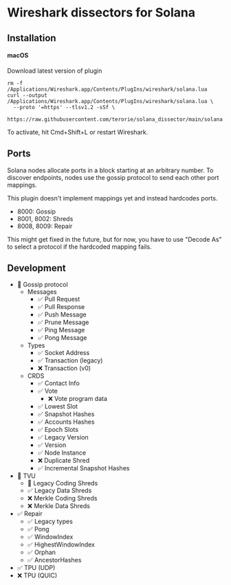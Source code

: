 # Wireshark dissectors for Solana

## Installation

#### macOS

Download latest version of plugin

```shell
rm -f /Applications/Wireshark.app/Contents/PlugIns/wireshark/solana.lua
curl --output /Applications/Wireshark.app/Contents/PlugIns/wireshark/solana.lua \
  --proto '=https' --tlsv1.2 -sSf \
  https://raw.githubusercontent.com/terorie/solana_dissector/main/solana.lua
```

To activate, hit Cmd+Shift+L or restart Wireshark.

## Ports

Solana nodes allocate ports in a block starting at an arbitrary number.
To discover endpoints, nodes use the gossip protocol to send each other port mappings.

This plugin doesn't implement mappings yet and instead hardcodes ports.

- 8000: Gossip
- 8001, 8002: Shreds
- 8008, 8009: Repair

This might get fixed in the future, but for now, you have to use "Decode As" to select a protocol if the hardcoded mapping fails.

## Development

- 🚧 Gossip protocol
  - Messages
    - ✅ Pull Request
    - ✅ Pull Response
    - ✅ Push Message
    - ✅ Prune Message
    - ✅ Ping Message
    - ✅ Pong Message
  - Types
    - ✅ Socket Address
    - ✅ Transaction (legacy)
    - ❌ Transaction (v0)
  - CRDS
    - ✅ Contact Info
    - ✅ Vote
      - ❌ Vote program data
    - ✅ Lowest Slot
    - ✅ Snapshot Hashes
    - ✅ Accounts Hashes
    - ✅ Epoch Slots
    - ✅ Legacy Version
    - ✅ Version
    - ✅ Node Instance
    - ❌ Duplicate Shred
    - ✅ Incremental Snapshot Hashes
- 🚧 TVU
  - 🚧 Legacy Coding Shreds
  - ✅ Legacy Data Shreds
  - ❌ Merkle Coding Shreds
  - ❌ Merkle Data Shreds
- ✅ Repair
  - ✅ Legacy types
  - ✅ Pong
  - ✅ WindowIndex
  - ✅ HighestWindowIndex
  - ✅ Orphan
  - ✅ AncestorHashes
- ✅ TPU (UDP)
- ❌ TPU (QUIC)
